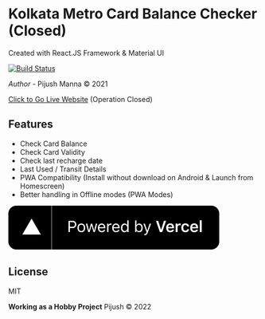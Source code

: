 
# Kolkata Metro Card Balance Checker (Closed)
Created with React.JS Framework & Material UI

[![Build Status](https://travis-ci.org/joemccann/dillinger.svg?branch=master)](https://github.com/mannapijush1coretech/kolkata-metro-card-details-checker)

*Author* - Pijush Manna © 2021

[Click to Go Live Website](https://metrocard.itspijush.eu.org/) (Operation Closed)

## Features
- Check Card Balance
- Check Card Validity
- Check last recharge date
- Last Used / Transit Details
- PWA Compatibility (Install without download on Android & Launch from Homescreen)
- Better handling in Offline modes (PWA Modes)

[![N|Solid](https://raw.githubusercontent.com/abumalick/powered-by-vercel/master/powered-by-vercel.svg)](https://vercel.com)

## License

MIT

**Working as a Hobby Project**
Pijush © 2022





